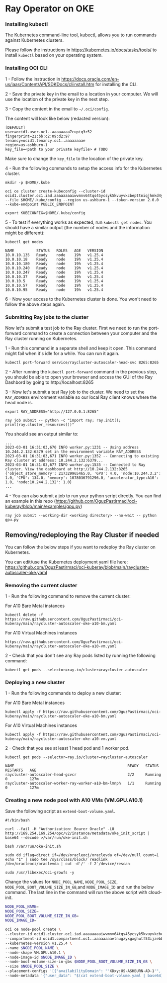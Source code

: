 # Ray Operator on OKE

### Installing kubectl

The Kubernetes command-line tool, kubectl, allows you to run commands against Kubernetes clusters.

Please follow the instructions in https://kubernetes.io/docs/tasks/tools/ to install `kubectl` based on your operating system.

### Installing OCI CLI

1 - Follow the instruction in https://docs.oracle.com/en-us/iaas/Content/API/SDKDocs/cliinstall.htm for installing the CLI.

2 - Save the private key in the email to a location in your computer. We will use the location of the private key in the next step.

3 - Copy the content in the email to `~/.oci/config`.

The content will look like below (redacted version):

```
[DEFAULT]
user=ocid1.user.oc1..aaaaaaaa7cupiq3r52
fingerprint=21:bb:c2:09:d2:97
tenancy=ocid1.tenancy.oc1..aaaaaaaae
region=us-ashburn-1
key_file=<path to your private keyfile> # TODO
```

Make sure to change the `key_file` to the location of the private key.

4 - Run the following commands to setup the access info for the Kubernetes cluster.

```
mkdir -p $HOME/.kube

oci ce cluster create-kubeconfig --cluster-id ocid1.cluster.oc1.iad.aaaaaaaaiwvmnv64tqs45ycsyk5kvuyvkcbepttniqjhmkd4ycngl6n5z7mq --file $HOME/.kube/config --region us-ashburn-1 --token-version 2.0.0  --kube-endpoint PUBLIC_ENDPOINT

export KUBECONFIG=$HOME/.kube/config
```

5 - To test if everything works as expected, run `kubectl get nodes`. You should have a similar output (the number of nodes and the information might be different):

```
kubectl get nodes

NAME          STATUS   ROLES   AGE   VERSION
10.0.10.135   Ready    node    19h   v1.25.4
10.0.10.18    Ready    node    19h   v1.25.4
10.0.10.180   Ready    node    19h   v1.25.4
10.0.10.240   Ready    node    19h   v1.25.4
10.0.10.247   Ready    node    19h   v1.25.4
10.0.10.37    Ready    node    19h   v1.25.4
10.0.10.5     Ready    node    19h   v1.25.4
10.0.10.57    Ready    node    19h   v1.25.4
10.0.10.95    Ready    node    19h   v1.25.4
```

6 - Now your access to the Kubernetes cluster is done. You won't need to follow the above steps again.


### Submitting Ray jobs to the cluster

Now let's submit a test job to the Ray cluster. First we need to run the port-forward command to create a connection between your computer and the Ray cluster running on Kubernetes.

1 - Run this command in a separate shell and keep it open. This command might fail when it's idle for a while. You can run it again.

```
kubectl port-forward service/raycluster-autoscaler-head-svc 8265:8265
```

2 - After running the `kubectl port-forward` command in the previous step, you should be able to open your browser and access the GUI of the Ray Dashbord by going to http://localhost:8265

3 - Now let's submit a test Ray job to the cluster. We need to set the `RAY_ADDRESS` environment variable so our local Ray client knows where the head node is.

```
export RAY_ADDRESS="http://127.0.0.1:8265"
```

```
ray job submit -- python -c "import ray; ray.init(); print(ray.cluster_resources())" 
```

You should see an output similar to:

```
...
2023-03-01 16:31:03,670 INFO worker.py:1231 -- Using address 10.244.2.132:6379 set in the environment variable RAY_ADDRESS
2023-03-01 16:31:03,671 INFO worker.py:1352 -- Connecting to existing Ray cluster at address: 10.244.2.132:6379...
2023-03-01 16:31:03,677 INFO worker.py:1535 -- Connected to Ray cluster. View the dashboard at http://10.244.2.132:8265 
{'object_store_memory': 217329965465.0, 'GPU': 4.0, 'node:10.244.3.2': 1.0, 'CPU': 134.0, 'memory': 1078036791296.0, 'accelerator_type:A10': 1.0, 'node:10.244.2.132': 1.0}
...
```

4 - You can also submit a job to run your python script directly. You can find an example in this repo (https://github.com/OguzPastirmaci/oci-kuberay/blob/main/examples/gpu.py)

```
ray job submit --working-dir <working directory> --no-wait -- python gpu.py
```

## Removing/redeploying the Ray Cluster if needed
You can follow the below steps if you want to redeploy the Ray cluster on Kubernetes.

You can edit/use the Kubernetes deployment yaml file here: https://github.com/OguzPastirmaci/oci-kuberay/blob/main/raycluster-autoscaler-oke.yaml

### Removing the current cluster

1 - Run the following command to remove the current cluster:

For A10 Bare Metal instances
```
kubectl delete -f https://raw.githubusercontent.com/OguzPastirmaci/oci-kuberay/main/raycluster-autoscaler-oke-a10-bm.yaml
```

For A10 Virtual Machines instances
```
https://raw.githubusercontent.com/OguzPastirmaci/oci-kuberay/main/raycluster-autoscaler-oke-a10-vm.yaml
```

2 - Check that you don't see any Ray pods listed by running the following command:

```
kubectl get pods --selector=ray.io/cluster=raycluster-autoscaler
```

### Deploying a new cluster

1 - Run the following commands to deploy a new cluster:

For A10 Bare Metal instances
```
kubectl apply -f https://raw.githubusercontent.com/OguzPastirmaci/oci-kuberay/main/raycluster-autoscaler-oke-a10-bm.yaml
```

For A10 Virtual Machines instances
```
kubectl apply -f https://raw.githubusercontent.com/OguzPastirmaci/oci-kuberay/main/raycluster-autoscaler-oke-a10-vm.yaml
```
2 - Check that you see at least 1 head pod and 1 worker pod.

```
kubectl get pods --selector=ray.io/cluster=raycluster-autoscaler
```

```
NAME                                                   READY   STATUS    RESTARTS   AGE
raycluster-autoscaler-head-gcvcr                       2/2     Running   0          127m
raycluster-autoscaler-worker-ray-worker-a10-bm-lmnph   1/1     Running   0          127m
```

### Creating a new node pool with A10 VMs (VM.GPU.A10.1)
Save the following script as `extend-boot-volume.yaml`.

```
#!/bin/bash

curl --fail -H "Authorization: Bearer Oracle" -L0 http://169.254.169.254/opc/v2/instance/metadata/oke_init_script | base64 --decode >/var/run/oke-init.sh

bash /var/run/oke-init.sh

sudo dd iflag=direct if=/dev/oracleoci/oraclevda of=/dev/null count=1
echo "1" | sudo tee /sys/class/block/`readlink /dev/oracleoci/oraclevda | cut -d'/' -f 2`/device/rescan

sudo /usr/libexec/oci-growfs -y
```

Change the values for `NODE_POOL_NAME`, `NODE_POOL_SIZE`, `NODE_POOL_BOOT_VOLUME_SIZE_IN_GB`,and `NODE_IMAGE_ID` and run the below command. The last line in the command will run the above script with cloud-init.


```sh
NODE_POOL_NAME=
NODE_POOL_SIZE=
NODE_POOL_BOOT_VOLUME_SIZE_IN_GB=
NODE_IMAGE_ID=

oci ce node-pool create \
--cluster-id ocid1.cluster.oc1.iad.aaaaaaaaiwvmnv64tqs45ycsyk5kvuyvkcbepttniqjhmkd4ycngl6n5z7mq \
--compartment-id ocid1.compartment.oc1..aaaaaaaaetnugzyxgxghutf53ijzebb3ouvdpzyndpr552ffpfvp4oq7lera \
--kubernetes-version v1.25.4 \
--name $NODE_POOL_NAME \
--node-shape VM.GPU.A10.1 \
--node-image-id $NODE_IMAGE_ID \
--node-boot-volume-size-in-gbs $NODE_POOL_BOOT_VOLUME_SIZE_IN_GB \
--size $NODE_POOL_SIZE \
--placement-configs '[{"availabilityDomain": "'XDxy:US-ASHBURN-AD-1'", "subnetId": "'ocid1.subnet.oc1.iad.aaaaaaaagde6cv3pbgrc25au3phms7jbe5jchcrtprxqgfnxb4uvqv3k5dlq'"}]' \
--node-metadata '{"user_data": "$(cat extend-boot-volume.yaml | base64)"}'
```

